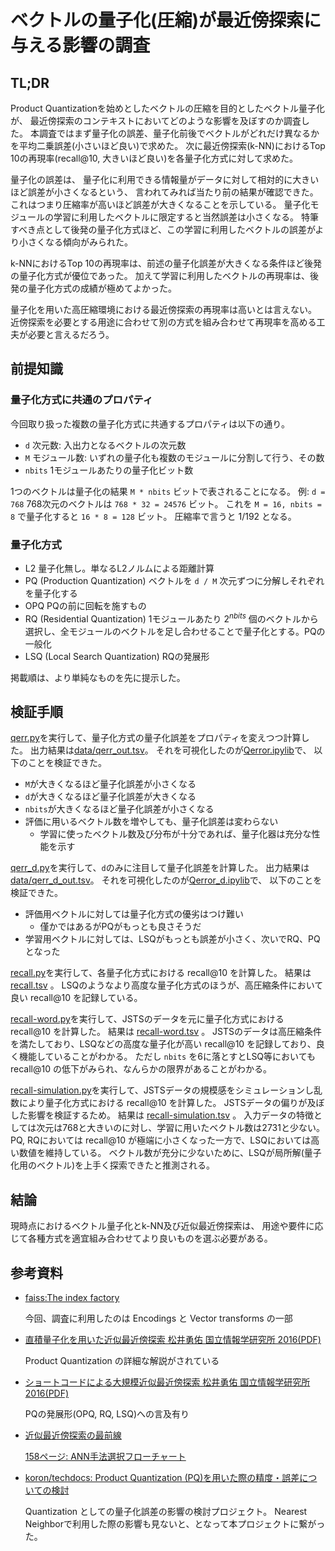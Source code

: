 # ベクトルの量子化(圧縮)が最近傍探索に与える影響の調査

## TL;DR

Product Quantizationを始めとしたベクトルの圧縮を目的としたベクトル量子化が、
最近傍探索のコンテキストにおいてどのような影響を及ぼすのか調査した。
本調査ではまず量子化の誤差、量子化前後でベクトルがどれだけ異なるかを平均二乗誤差(小さいほど良い)で求めた。
次に最近傍探索(k-NN)におけるTop 10の再現率(recall@10, 大きいほど良い)を各量子化方式に対して求めた。

量子化の誤差は、
量子化に利用できる情報量がデータに対して相対的に大きいほど誤差が小さくなるという、
言われてみれば当たり前の結果が確認できた。
これはつまり圧縮率が高いほど誤差が大きくなることを示している。
量子化モジュールの学習に利用したベクトルに限定すると当然誤差は小さくなる。
特筆すべき点として後発の量子化方式ほど、この学習に利用したベクトルの誤差がより小さくなる傾向がみられた。

k-NNにおけるTop 10の再現率は、前述の量子化誤差が大きくなる条件ほど後発の量子化方式が優位であった。
加えて学習に利用したベクトルの再現率は、後発の量子化方式の成績が極めてよかった。

量子化を用いた高圧縮環境における最近傍探索の再現率は高いとは言えない。
近傍探索を必要とする用途に合わせて別の方式を組み合わせて再現率を高める工夫が必要と言えるだろう。

## 前提知識

### 量子化方式に共通のプロパティ

今回取り扱った複数の量子化方式に共通するプロパティは以下の通り。

*   `d` 次元数: 入出力となるベクトルの次元数
*   `M` モジュール数: いずれの量子化も複数のモジュールに分割して行う、その数
*   `nbits` 1モジュールあたりの量子化ビット数

1つのベクトルは量子化の結果 `M * nbits` ビットで表されることになる。
例: `d = 768` 768次元のベクトルは `768 * 32 = 24576` ビット。
これを `M = 16, nbits = 8` で量子化すると `16 * 8 = 128` ビット。
圧縮率で言うと 1/192 となる。

### 量子化方式

* L2 量子化無し。単なるL2ノルムによる距離計算
* PQ (Production Quantization) ベクトルを `d / M` 次元ずつに分解しそれぞれを量子化する
* OPQ PQの前に回転を施すもの
* RQ (Residential Quantization) 1モジュールあたり $`2^{nbits}`$ 個のベクトルから選択し、全モジュールのベクトルを足し合わせることで量子化とする。PQの一般化
* LSQ (Local Search Quantization) RQの発展形

掲載順は、より単純なものを先に提示した。

## 検証手順

[qerr.py](pycmd/qerr.py)を実行して、量子化方式の量子化誤差をプロパティを変えつつ計算した。
出力結果は[data/qerr\_out.tsv](data/qerr_out.tsv)。
それを可視化したのが[Qerror.ipylib](./Qerror.ipynb)で、
以下のことを検証できた。

* `M`が大きくなるほど量子化誤差が小さくなる
* `d`が大きくなるほど量子化誤差が大きくなる
* `nbits`が大きくなるほど量子化誤差が小さくなる
* 評価に用いるベクトル数を増やしても、量子化誤差は変わらない
    * 学習に使ったベクトル数及び分布が十分であれば、量子化器は充分な性能を示す

[qerr\_d.py](pycmd/qerr_d.py)を実行して、`d`のみに注目して量子化誤差を計算した。
出力結果は[data/qerr\_d\_out.tsv](data/qerr_d_out.tsv)。
それを可視化したのが[Qerror\_d.ipylib](./Qerror_d.ipynb)で、
以下のことを検証できた。

*   評価用ベクトルに対しては量子化方式の優劣はつけ難い
    *   僅かではあるがPQがもっとも良さそうだ
*   学習用ベクトルに対しては、LSQがもっとも誤差が小さく、次いでRQ、PQとなった

[recall.py](./pycmd/recall.py)を実行して、各量子化方式における recall@10 を計算した。
結果は [recall.tsv](./data/recall.tsv) 。
LSQのようなより高度な量子化方式のほうが、高圧縮条件において良い recall@10 を記録している。

[recall-word.py](./pycmd/recall-word.py)を実行して、JSTSのデータを元に量子化方式における recall@10 を計算した。
結果は [recall-word.tsv](./data/recall-word.tsv) 。
JSTSのデータは高圧縮条件を満たしており、LSQなどの高度な量子化が高い recall@10 を記録しており、良く機能していることがわかる。
ただし `nbits` を6に落とすとLSQ等においても recall@10 の低下がみられ、なんらかの限界があることがわかる。

[recall-simulation.py](./pycmd/recall-simulation.py)を実行して、JSTSデータの規模感をシミュレーションし乱数により量子化方式における recall@10 を計算した。
JSTSデータの偏りが及ぼした影響を検証するため。
結果は [recall-simulation.tsv](./data/recall-simulation.tsv) 。
入力データの特徴としては次元は768と大きいのに対し、学習に用いたベクトル数は2731と少ない。
PQ, RQにおいては recall@10 が極端に小さくなった一方で、LSQにおいては高い数値を維持している。
ベクトル数が充分に少ないために、LSQが局所解(量子化用のベクトル)を上手く探索できたと推測される。

## 結論

現時点におけるベクトル量子化とk-NN及び近似最近傍探索は、
用途や要件に応じて各種方式を適宜組み合わせてより良いものを選ぶ必要がある。

## 参考資料

* [faiss:The index factory](https://github.com/facebookresearch/faiss/wiki/The-index-factory)

    今回、調査に利用したのは Encodings と Vector transforms の一部

* [直積量子化を用いた近似最近傍探索 松井勇佑 国立情報学研究所 2016(PDF)](https://yusukematsui.me/project/survey_pq/doc/prmu2016.pdf)

    Product Quantization の詳細な解説がされている

* [ショートコードによる大規模近似最近傍探索 松井勇佑 国立情報学研究所 2016(PDF)](https://yusukematsui.me/project/survey_pq/doc/ann_lecture_20161202.pdf)

    PQの発展形(OPQ, RQ, LSQ)への言及有り

* [近似最近傍探索の最前線](https://speakerdeck.com/matsui_528/jin-si-zui-jin-bang-tan-suo-falsezui-qian-xian)

    [158ページ: ANN手法選択フローチャート](https://speakerdeck.com/matsui_528/jin-si-zui-jin-bang-tan-suo-falsezui-qian-xian?slide=158)

* [koron/techdocs: Product Quantization (PQ)を用いた際の精度・誤差についての検討](https://github.com/koron/techdocs/tree/main/product-quantization-errors)

    Quantization としての量子化誤差の影響の検討プロジェクト。
    Nearest Neighborで利用した際の影響も見ないと、となって本プロジェクトに繋がった。
